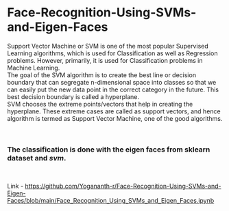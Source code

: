 # Face-Recognition-Using-SVMs-and-Eigen-Faces

Support Vector Machine or SVM is one of the most popular Supervised Learning algorithms, which is used for Classification as well as Regression problems. However, primarily, it is used for Classification problems in Machine Learning.
<br>
The goal of the SVM algorithm is to create the best line or decision boundary that can segregate n-dimensional space into classes so that we can easily put the new data point in the correct category in the future. This best decision boundary is called a hyperplane.
<br>
SVM chooses the extreme points/vectors that help in creating the hyperplane. These extreme cases are called as support vectors, and hence algorithm is termed as Support Vector Machine, one of the good algorithms.

<br>

### The classification is done with the eigen faces from sklearn dataset and *svm*.

<br>

Link - https://github.com/Yogananth-r/Face-Recognition-Using-SVMs-and-Eigen-Faces/blob/main/Face_Recognition_Using_SVMs_and_Eigen_Faces.ipynb

